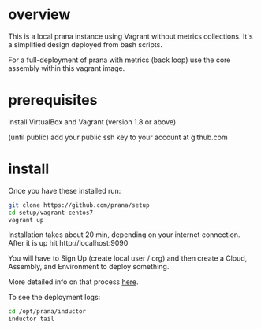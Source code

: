 overview
=====

This is a local prana instance using Vagrant without metrics collections.  It's a simplified design deployed from bash scripts.  

For a full-deployment of prana with metrics (back loop) use the core assembly within this vagrant image.

prerequisites
=======

install VirtualBox and Vagrant (version 1.8 or above)

(until public) add your public ssh key to your account at github.com


install
=======

Once you have these installed run: 

```bash
git clone https://github.com/prana/setup
cd setup/vagrant-centos7
vagrant up 
```

Installation takes about 20 min, depending on your internet connection.
After it is up hit http://localhost:9090

You will have to Sign Up (create local user / org) and then create a Cloud, Assembly, and Environment to deploy something.

More detailed info on that process [here](http://prana.github.io/admin/getting-started/#installing-vagrant-image).

To see the deployment logs:

```bash
cd /opt/prana/inductor
inductor tail
```

